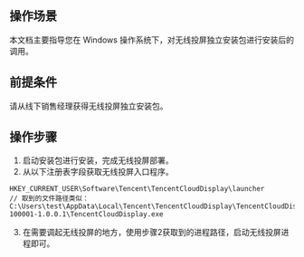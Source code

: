 ## 操作场景
本文档主要指导您在 Windows 操作系统下，对无线投屏独立安装包进行安装后的调用。


## 前提条件
请从线下销售经理获得无线投屏独立安装包。


## 操作步骤
1. 启动安装包进行安装，完成无线投屏部署。
2. 从以下注册表字段获取无线投屏入口程序。
```
HKEY_CURRENT_USER\Software\Tencent\TencentCloudDisplay\launcher
// 取到的文件路径类似： C:\Users\test\AppData\Local\Tencent\TencentCloudDisplay\TencentCloudDisplay-100001-1.0.0.1\TencentCloudDisplay.exe
```
3. 在需要调起无线投屏的地方，使用步骤2获取到的进程路径，启动无线投屏进程即可。
